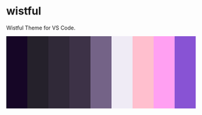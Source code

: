 # wistful

Wistful Theme for VS Code.

<div style="height: 12rem; display: flex;">
  <div style="width: 4rem; background-color: #160626"></div>
  <div style="width: 4rem; background-color: #25212b"></div>
  <div style="width: 4rem; background-color: #302938"></div>
  <div style="width: 4rem; background-color: #3d3247"></div>
  <div style="width: 4rem; background-color: #746387"></div>
  <div style="width: 4rem; background-color: #efebf5"></div>
  <div style="width: 4rem; background-color: #ffbfce"></div>
  <div style="width: 4rem; background-color: #ffa0f2"></div>
  <div style="width: 4rem; background-color: #8853d4"></div>
</div>
